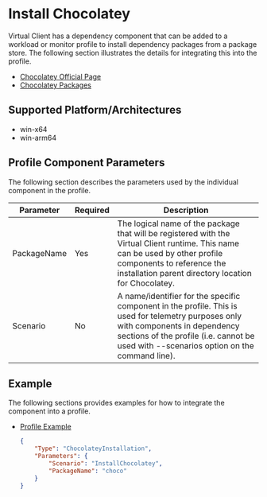 # Install Chocolatey
Virtual Client has a dependency component that can be added to a workload or monitor profile to install dependency packages from a package store. The following section illustrates the
details for integrating this into the profile.

- [Chocolatey Official Page](https://chocolatey.org/)
- [Chocolatey Packages](https://community.chocolatey.org/packages)

## Supported Platform/Architectures
* win-x64
* win-arm64

## Profile Component Parameters
The following section describes the parameters used by the individual component in the profile.

| **Parameter** | **Required** | **Description**                                                                                                 |
|---------------|--------------|-----------------------------------------------------------------------------------------------------------------|
| PackageName   | Yes          | The logical name of the package that will be registered with the Virtual Client runtime. This name can be used by other profile components to reference the installation parent directory location for Chocolatey. |
| Scenario      | No           | A name/identifier for the specific component in the profile. This is used for telemetry purposes only with components in dependency sections of the profile (i.e. cannot be used with --scenarios option on the command line). |


## Example
The following sections provides examples for how to integrate the component into a profile.

* [Profile Example](https://github.com/microsoft/VirtualClient/blob/main/src/VirtualClient/VirtualClient.Main/profiles/PERF-CPU-LAPACK.json)

  <div class="code-section">

  ```json
  {
      "Type": "ChocolateyInstallation",
      "Parameters": {
          "Scenario": "InstallChocolatey",
          "PackageName": "choco"
      }
  }
  ```
  </div>